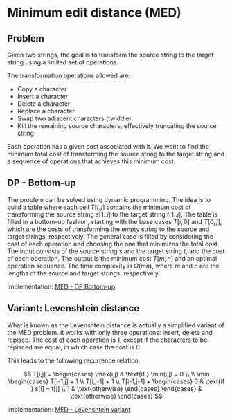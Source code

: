 # Minimum edit distance (MED)

## Problem

Given two strings, the goal is to transform the source string to the target string using a limited set of operations.

The transformation operations allowed are:

- Copy a character
- Insert a character
- Delete a character
- Replace a character
- Swap two adjacent characters (twiddle)
- Kill the remaining source characters, effectively truncating the source string

Each operation has a given cost associated with it. We want to find the minimum total cost of transforming the source string to the target string and a sequence of operations that achieves this minimum cost.

## DP - Bottom-up

The problem can be solved using dynamic programming. The idea is to build a table where each cell $T[i,j]$ contains the minimum cost of transforming the source string $s[1..i]$ to the target string $t[1..j]$. The table is filled in a bottom-up fashion, starting with the base cases $T[i,0]$ and $T[0,j]$, which are the costs of transforming the empty string to the source and target strings, respectively. The general case is filled by considering the cost of each operation and choosing the one that minimizes the total cost.  
The input consists of the source string $s$ and the target string $t$, and the cost of each operation. The output is the minimum cost $T[m,n]$ and an optimal operation sequence. The time complexity is $O(mn)$, where $m$ and $n$ are the lengths of the source and target strings, respectively.

Implementation: [MED - DP Bottom-up](https://github.com/pl3onasm/AADS/blob/main/algorithms/dynamic-programming/min-edit-dist/med-1.c)

## Variant: Levenshtein distance

What is known as the Levenshtein distance is actually a simplified variant of the MED problem. It works with only three operations: insert, delete and replace. The cost of each operation is 1, except if the characters to be replaced are equal, in which case the cost is 0.

This leads to the following recurrence relation:

$$
T[i,j] = \begin{cases}
\max(i,j) & \text{if } \min(i,j) = 0 \\
\\
\min \begin{cases}
T[i-1,j] + 1 \\
T[i,j-1] + 1 \\
T[i-1,j-1] + \begin{cases}
0 & \text{if } s[i] = t[j] \\
1 & \text{otherwise}
\end{cases}
\end{cases} & \text{otherwise}
\end{cases}
$$
  
  
Implementation: [MED - Levenshtein variant](https://github.com/pl3onasm/AADS/blob/main/algorithms/dynamic-programming/min-edit-dist/med-2.c)
